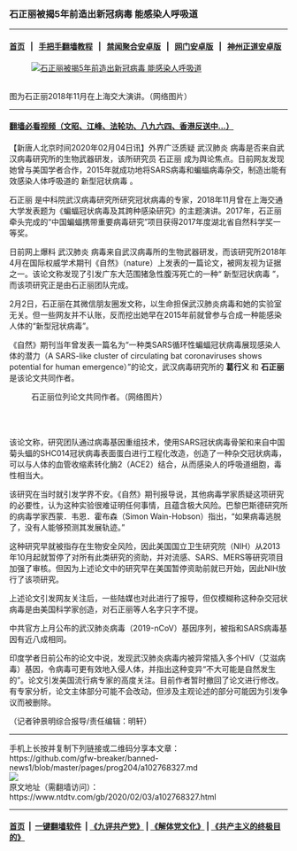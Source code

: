 ### 石正丽被揭5年前造出新冠病毒 能感染人呼吸道
------------------------

#### [首页](https://github.com/gfw-breaker/banned-news1/blob/master/README.md) &nbsp;&nbsp;|&nbsp;&nbsp; [手把手翻墙教程](https://github.com/gfw-breaker/guides/wiki) &nbsp;&nbsp;|&nbsp;&nbsp; [禁闻聚合安卓版](https://github.com/gfw-breaker/bn-android) &nbsp;&nbsp;|&nbsp;&nbsp; [网门安卓版](https://github.com/oGate2/oGate) &nbsp;&nbsp;|&nbsp;&nbsp; [神州正道安卓版](https://github.com/SzzdOgate/update) 



<div><div class="featured_image">
 <a href="https://i.ntdtv.com/assets/uploads/2020/02/A12.jpg" target="_blank">
  <figure>
   <img alt="石正丽被揭5年前造出新冠病毒 能感染人呼吸道" src="https://i.ntdtv.com/assets/uploads/2020/02/A12.jpg"/>
  </figure><br/>
 </a>
 <span class="caption">
  图为石正丽2018年11月在上海交大演讲。（网络图片）
 </span>
</div>
</div><hr/>

#### [翻墙必看视频（文昭、江峰、法轮功、八九六四、香港反送中...）](http://167.172.214.107/home.html)

<div><div class="post_content" itemprop="articleBody">
 <p>
  【新唐人北京时间2020年02月04日讯】外界广泛质疑
  <ok href="https://www.ntdtv.com/gb/武汉肺炎.htm">
   武汉肺炎
  </ok>
  病毒是否来自武汉病毒研究所的生物武器研发，该所研究员
  <ok href="https://www.ntdtv.com/gb/石正丽.htm">
   石正丽
  </ok>
  成为舆论焦点。日前网友发现她曾与美国学者合作，2015年就成功地将SARS病毒和蝙蝠病毒杂交，制造出能有效感染人体呼吸道的
  <ok href="https://www.ntdtv.com/gb/新型冠状病毒.htm">
   新型冠状病毒
  </ok>
  。
 </p>
 <p>
  <ok href="https://www.ntdtv.com/gb/石正丽.htm">
   石正丽
  </ok>
  是中科院武汉病毒研究所研究冠状病毒的专家，2018年11月曾在上海交通大学发表题为《蝙蝠冠状病毒及其跨种感染研究》的主题演讲。2017年，石正丽牵头完成的“中国蝙蝠携带重要病毒研究”项目获得2017年度湖北省自然科学奖一等奖。
 </p>
 <p>
  日前网上爆料
  <ok href="https://www.ntdtv.com/gb/武汉肺炎.htm">
   武汉肺炎
  </ok>
  病毒来自武汉病毒所的生物武器研发，而该研究所2018年4月在国际权威学术期刊《自然》（nature）上发表的一篇论文，被网友视为证据之一。该论文称发现了引发广东大范围猪急性腹泻死亡的一种“
  <ok href="https://www.ntdtv.com/gb/新型冠状病毒.htm">
   新型冠状病毒
  </ok>
  ”，而该项研究正是由石正丽团队完成。
 </p>
 <p>
  2月2日，石正丽在其微信朋友圈发文称，以生命担保武汉肺炎病毒和她的实验室无关。但一些网友并不认账，反而挖出她早在2015年前就曾参与合成一种能感染人体的“新型冠状病毒”。
 </p>
 <p>
  《自然》期刊当年曾发表一篇名为“一种类SARS循环性蝙蝠冠状病毒展现感染人体的潜力（A SARS-like cluster of circulating bat coronaviruses shows potential for human emergence）”的论文，武汉病毒研究所的
  <strong>
   葛行义
  </strong>
  和
  <strong>
   石正丽
  </strong>
  是该论文共同作者。
 </p>
 <figure class="wp-caption aligncenter" id="attachment_102768352" style="width: 600px">
  <img alt="" class="size-medium wp-image-102768352" src="https://i.ntdtv.com/assets/uploads/2020/02/7034ab93ced577f238dd4f5cb78d0413-600x379.jpg">
   <br/><figcaption class="wp-caption-text">
    石正丽位列论文共同作者。（网络图片）
   </figcaption><br/>
  </img>
 </figure><br/>
 <p>
  该论文称，研究团队通过病毒基因重组技术，使用SARS冠状病毒骨架和来自中国菊头蝠的SHC014冠状病毒表面蛋白进行工程化改造，创造了一种杂交冠状病毒，可以与人体的血管收缩素转化酶2（ACE2）结合，从而感染人的呼吸道细胞，毒性相当大。
 </p>
 <p>
  该研究在当时就引发学界不安。《自然》期刊报导说，其他病毒学家质疑这项研究的必要性，认为这种实验很难证明任何事情，且蕴含极大风险。巴黎巴斯德研究所的病毒学家西蒙．韦恩．霍布森（Simon Wain-Hobson）指出，“如果病毒逃脱了，没有人能够预测其发展轨迹。”
 </p>
 <p>
  这种研究早就被指存在生物安全风险，因此美国国立卫生研究院（NIH）从2013年10月起就暂停了对所有此类研究的资助，并对流感、SARS、MERS等研究项目加强了审核。但因为上述论文中的研究早在美国暂停资助前就已开始，因此NIH放行了该项研究。
 </p>
 <p>
  上述论文引发网友关注后，一些陆媒也对此进行了报导，但仅模糊称这种杂交冠状病毒是由美国科学家创造，对石正丽等人名字只字不提。
 </p>
 <p>
  中共官方上月公布的武汉肺炎病毒（2019-nCoV）基因序列，被指和SARS病毒基因有近八成相同。
 </p>
 <p>
  印度学者日前公布的论文中说，发现武汉肺炎病毒内被异常插入多个HIV（艾滋病毒）基因，令病毒可更有效地入侵人体，并指出这种变异“不大可能是自然发生的”。论文引发美国流行病专家的高度关注。目前作者暂时撤回了论文进行修改。有专家分析，论文主体部分可能不会改动，但涉及主观论述的部分可能因为引发争议而被删除。
 </p>
 <p>
  （记者钟景明综合报导/责任编辑：明轩）
 </p>
 <div class="single_ad">
 </div>
</div>
</div>
<hr/>
手机上长按并复制下列链接或二维码分享本文章：<br/>
https://github.com/gfw-breaker/banned-news1/blob/master/pages/prog204/a102768327.md <br/>
<a href='https://github.com/gfw-breaker/banned-news1/blob/master/pages/prog204/a102768327.md'><img src='https://github.com/gfw-breaker/banned-news1/blob/master/pages/prog204/a102768327.md.png'/></a> <br/>
原文地址（需翻墙访问）：https://www.ntdtv.com/gb/2020/02/03/a102768327.html


------------------------
#### [首页](https://github.com/gfw-breaker/banned-news1/blob/master/README.md) &nbsp;|&nbsp; [一键翻墙软件](https://github.com/gfw-breaker/nogfw/blob/master/README.md) &nbsp;| [《九评共产党》](https://github.com/gfw-breaker/9ping.md/blob/master/README.md#九评之一评共产党是什么) | [《解体党文化》](https://github.com/gfw-breaker/jtdwh.md/blob/master/README.md) | [《共产主义的终极目的》](https://github.com/gfw-breaker/gczydzjmd.md/blob/master/README.md)


<img src='http://gfw-breaker.win/banned-news/pages/prog204/a102768327.md' width='0px' height='0px'/>